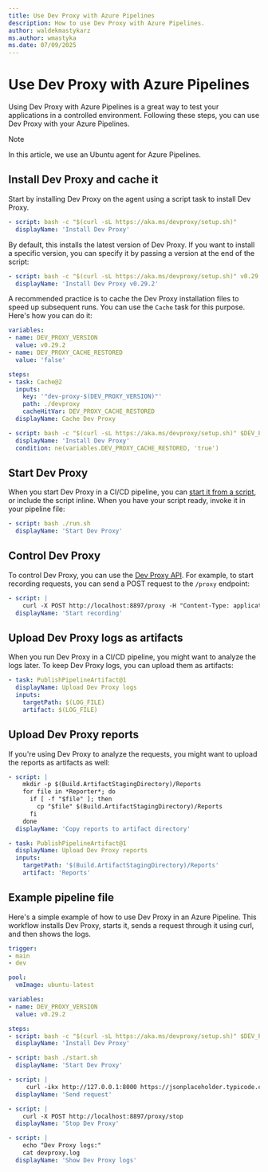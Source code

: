```yaml
---
title: Use Dev Proxy with Azure Pipelines
description: How to use Dev Proxy with Azure Pipelines.
author: waldekmastykarz
ms.author: wmastyka
ms.date: 07/09/2025
---
```


# Use Dev Proxy with Azure Pipelines

Using Dev Proxy with Azure Pipelines is a great way to test your applications in a controlled environment. Following these steps, you can use Dev Proxy with your Azure Pipelines.

> [!NOTE]
> In this article, we use an Ubuntu agent for Azure Pipelines.

## Install Dev Proxy and cache it

Start by installing Dev Proxy on the agent using a script task to install Dev Proxy.

```yaml
- script: bash -c "$(curl -sL https://aka.ms/devproxy/setup.sh)"
  displayName: 'Install Dev Proxy'
```

By default, this installs the latest version of Dev Proxy. If you want to install a specific version, you can specify it by passing a version at the end of the script:

```yaml
- script: bash -c "$(curl -sL https://aka.ms/devproxy/setup.sh)" v0.29.2
  displayName: 'Install Dev Proxy v0.29.2'
```

A recommended practice is to cache the Dev Proxy installation files to speed up subsequent runs. You can use the `Cache` task for this purpose. Here's how you can do it:

```yaml
variables:
- name: DEV_PROXY_VERSION
  value: v0.29.2
- name: DEV_PROXY_CACHE_RESTORED
  value: 'false'

steps:
- task: Cache@2
  inputs:
    key: '"dev-proxy-$(DEV_PROXY_VERSION)"'
    path: ./devproxy
    cacheHitVar: DEV_PROXY_CACHE_RESTORED
  displayName: Cache Dev Proxy

- script: bash -c "$(curl -sL https://aka.ms/devproxy/setup.sh)" $DEV_PROXY_VERSION
  displayName: 'Install Dev Proxy'
  condition: ne(variables.DEV_PROXY_CACHE_RESTORED, 'true')
```

## Start Dev Proxy

When you start Dev Proxy in a CI/CD pipeline, you can [start it from a script](./use-dev-proxy-in-ci-cd-overview.md#example-start-script), or include the script inline. When you have your script ready, invoke it in your pipeline file:

```yaml
- script: bash ./run.sh
  displayName: 'Start Dev Proxy'
```

## Control Dev Proxy

To control Dev Proxy, you can use the [Dev Proxy API](../technical-reference/proxy-api.md). For example, to start recording requests, you can send a POST request to the `/proxy` endpoint:

```yaml
- script: |
    curl -X POST http://localhost:8897/proxy -H "Content-Type: application/json" -d '{"recording": true}'
  displayName: 'Start recording'
```

## Upload Dev Proxy logs as artifacts

When you run Dev Proxy in a CI/CD pipeline, you might want to analyze the logs later. To keep Dev Proxy logs, you can upload them as artifacts:

```yaml
- task: PublishPipelineArtifact@1
  displayName: Upload Dev Proxy logs
  inputs:
    targetPath: $(LOG_FILE)
    artifact: $(LOG_FILE)
```

## Upload Dev Proxy reports

If you're using Dev Proxy to analyze the requests, you might want to upload the reports as artifacts as well:

```yaml
- script: |
    mkdir -p $(Build.ArtifactStagingDirectory)/Reports
    for file in *Reporter*; do
      if [ -f "$file" ]; then
        cp "$file" $(Build.ArtifactStagingDirectory)/Reports
      fi
    done
  displayName: 'Copy reports to artifact directory'

- task: PublishPipelineArtifact@1
  displayName: Upload Dev Proxy reports
  inputs:
    targetPath: '$(Build.ArtifactStagingDirectory)/Reports'
    artifact: 'Reports'
```

## Example pipeline file

Here's a simple example of how to use Dev Proxy in an Azure Pipeline. This workflow installs Dev Proxy, starts it, sends a request through it using curl, and then shows the logs.

```yaml
trigger:
- main
- dev

pool:
  vmImage: ubuntu-latest

variables:
- name: DEV_PROXY_VERSION
  value: v0.29.2

steps:
- script: bash -c "$(curl -sL https://aka.ms/devproxy/setup.sh)" $DEV_PROXY_VERSION
  displayName: 'Install Dev Proxy'

- script: bash ./start.sh
  displayName: 'Start Dev Proxy'

- script: |
     curl -ikx http://127.0.0.1:8000 https://jsonplaceholder.typicode.com/posts
  displayName: 'Send request'

- script: |
    curl -X POST http://localhost:8897/proxy/stop
  displayName: 'Stop Dev Proxy'

- script: |
    echo "Dev Proxy logs:"
    cat devproxy.log
  displayName: 'Show Dev Proxy logs'
```
